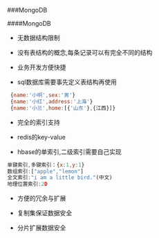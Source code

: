 ###MongoDB

####MongoDB

 * 无数据结构限制
  
  * 没有表结构的概念,每条记录可以有完全不同的结构
  * 业务开发方便快捷
  * sql数据库需要事先定义表结构再使用
   
   ```js
    {name:'小明',sex:'男'}
    {name:'小红',address:'上海'}
    {name:'小兰',home:[{'山东'},{江西}]}

   ```
 * 完全的索引支持
 
  * redis的key-value
  * hbase的单索引,二级索引需要自己实现
  
  ```js
  单键索引,多键索引：{x:1,y:1}
  数组索引:["apple","lemon"]
  全文索引:"i am a little bird."(中文)
  地理位置索引:2D
  ```
  
 * 方便的冗余与扩展
 
  * 复制集保证数据安全
  * 分片扩展数据安全
